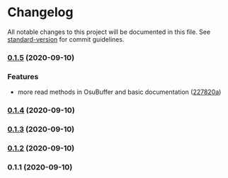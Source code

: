 # Changelog

All notable changes to this project will be documented in this file. See [standard-version](https://github.com/conventional-changelog/standard-version) for commit guidelines.

### [0.1.5](https://github.com/brunohpaiva/osu-parser/compare/v0.1.4...v0.1.5) (2020-09-10)


### Features

* more read methods in OsuBuffer and basic documentation ([227820a](https://github.com/brunohpaiva/osu-parser/commit/227820ab82928cf3698ab65a1d5a8fed8d061949))

### [0.1.4](https://github.com/brunohpaiva/osu-parser/compare/v0.1.3...v0.1.4) (2020-09-10)

### [0.1.3](https://github.com/brunohpaiva/osu-parser/compare/v0.1.2...v0.1.3) (2020-09-10)

### [0.1.2](https://github.com/brunohpaiva/osu-parser/compare/v0.1.1...v0.1.2) (2020-09-10)

### 0.1.1 (2020-09-10)
